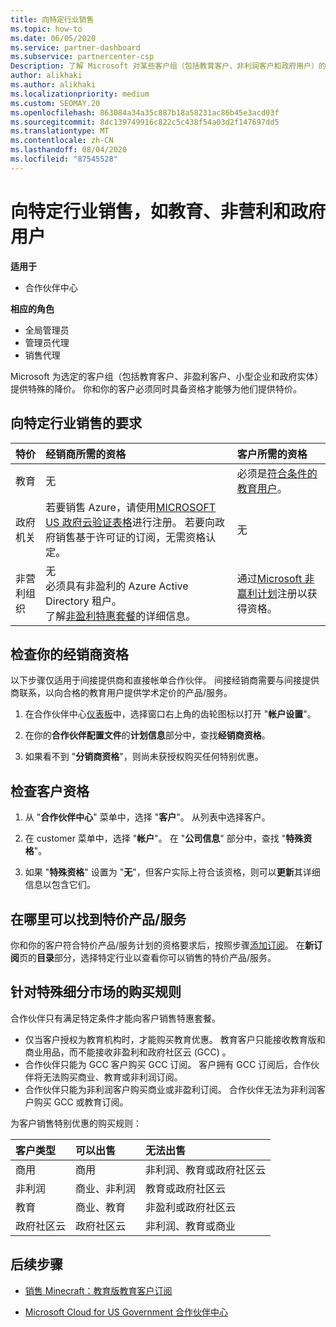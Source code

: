 ```yaml
---
title: 向特定行业销售
ms.topic: how-to
ms.date: 06/05/2020
ms.service: partner-dashboard
ms.subservice: partnercenter-csp
Description: 了解 Microsoft 对某些客户组（包括教育客户、非利润客户和政府用户）的特殊定价的定价。
author: alikhaki
ms.author: alikhaki
ms.localizationpriority: medium
ms.custom: SEOMAY.20
ms.openlocfilehash: 863084a34a35c887b18a58231ac86b45e3acd03f
ms.sourcegitcommit: 8dc139749916c822c5c438f54a03d2f147697dd5
ms.translationtype: MT
ms.contentlocale: zh-CN
ms.lasthandoff: 08/04/2020
ms.locfileid: "87545528"
---
```

# <a name="sell-to-specialized-industries-like-education-non-profit-and-government-users"></a>向特定行业销售，如教育、非营利和政府用户

**适用于**

- 合作伙伴中心

**相应的角色**

- 全局管理员
- 管理员代理
- 销售代理

Microsoft 为选定的客户组（包括教育客户、非盈利客户、小型企业和政府实体）提供特殊的降价。 你和你的客户必须同时具备资格才能够为他们提供特价。 

## <a name="requirements-to-sell-to-specialized-industries"></a>向特定行业销售的要求

|**特价**   |**经销商所需的资格**   |**客户所需的资格**   |
|----------------------------|:---------------------------------|:------------------------------------------|
|教育   |无   | 必须是[符合条件的教育用户](https://www.microsoftvolumelicensing.com/DocumentSearch.aspx?Mode=3&DocumentTypeId=7)。   |
|政府机关   |若要销售 Azure，请使用[MICROSOFT US 政府云验证表格](https://azuregov.microsoft.com/csp)进行注册。 若要向政府销售基于许可证的订阅，无需资格认定。|   无|
|非营利组织  |无<br/> 必须具有非盈利的 Azure Active Directory 租户。<br/> 了解[非盈利特惠套餐](https://assetsprod.microsoft.com/mpn/nonprofit-skus-in-csp-faq.pdf)的详细信息。   |通过[Microsoft 非赢利计划](https://nonprofit.microsoft.com/#/register)注册以获得资格。   |

## <a name="check-your-reseller-qualifications"></a>检查你的经销商资格

以下步骤仅适用于间接提供商和直接帐单合作伙伴。 间接经销商需要与间接提供商联系，以向合格的教育用户提供学术定价的产品/服务。

1. 在合作伙伴中心[仪表板](https://partner.microsoft.com/dashboard)中，选择窗口右上角的齿轮图标以打开 "**帐户设置**"。

2. 在你的**合作伙伴配置文件**的**计划信息**部分中，查找**经销商资格**。

3. 如果看不到 "**分销商资格**"，则尚未获授权购买任何特别优惠。

## <a name="check-the-customer-qualifications"></a>检查客户资格

1. 从 "**合作伙伴中心**" 菜单中，选择 "**客户**"。 从列表中选择客户。

2. 在 customer 菜单中，选择 "**帐户**"。 在 "**公司信息**" 部分中，查找 "**特殊资格**"。

3. 如果 "**特殊资格**" 设置为 "**无**"，但客户实际上符合该资格，则可以**更新**其详细信息以包含它们。

## <a name="where-to-find-special-offers"></a>在哪里可以找到特价产品/服务

你和你的客户符合特价产品/服务计划的资格要求后，按照步骤[添加订阅](create-a-new-subscription.md)。 在**新订阅**页的**目录**部分，选择特定行业以查看你可以销售的特价产品/服务。

## <a name="purchase-rules-for-special-segments"></a>针对特殊细分市场的购买规则

合作伙伴只有满足特定条件才能向客户销售特惠套餐。 

- 仅当客户授权为教育机构时，才能购买教育优惠。 教育客户只能接收教育版和商业用品，而不能接收非盈利和政府社区云 (GCC) 。
- 合作伙伴只能为 GCC 客户购买 GCC 订阅。 客户拥有 GCC 订阅后，合作伙伴将无法购买商业、教育或非利润订阅。 
- 合作伙伴只能为非利润客户购买商业或非盈利订阅。 合作伙伴无法为非利润客户购买 GCC 或教育订阅。

为客户销售特别优惠的购买规则：

|**客户类型**   |**可以出售**   |**无法出售**   |
|:----------------------------|:---------------------------------|:------------------------------------------|
| 商用 |商用 | 非利润、教育或政府社区云 |
| 非利润 |商业、非利润 | 教育或政府社区云 |
| 教育 |商业、教育 | 非盈利或政府社区云 |
| 政府社区云 |政府社区云 | 非利润、教育或商业 |

## <a name="next-steps"></a>后续步骤

- [销售 Minecraft：教育版教育客户订阅](minecraft-subscriptions.md)

- [Microsoft Cloud for US Government 合作伙伴中心](partner-center-for-microsoft-us-govt-cloud.md)
